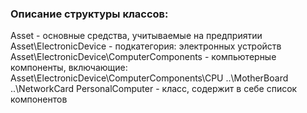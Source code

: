 ### Описание структуры классов: 

Asset - основные средства, учитываемые на предприятии
Asset\ElectronicDevice - подкатегория: электронных устройств
Asset\ElectronicDevice\ComputerComponents - компьютерные компоненты, включающие:
Asset\ElectronicDevice\ComputerComponents\CPU
				       ..\MotherBoard
				       ..\NetworkCard
PersonalComputer - класс, содержит в себе список компонентов

